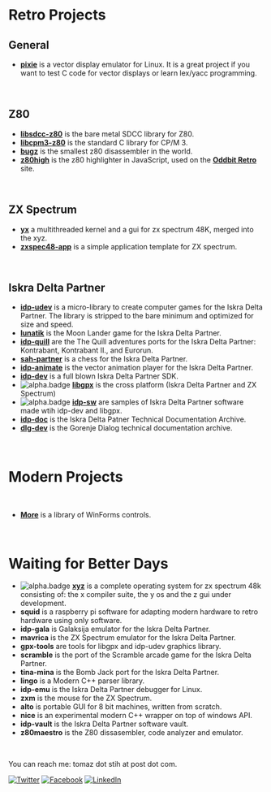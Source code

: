 
# Retro Projects

## General

 * [**pixie**](https://github.com/tstih/pixie) is a vector display emulator for Linux. It is a great project if you want to test C code for vector displays or learn lex/yacc programming.
<br/>

## Z80

 * [**libsdcc-z80**](https://github.com/tstih/libsdcc-z80) is the bare metal SDCC library for Z80. 
 * [**libcpm3-z80**](https://github.com/tstih/libcpm3-z80) is the standard C library for CP/M 3. 
 * [**bugz**](https://github.com/tstih/bugz) is the smallest z80 disassembler in the world.
 * [**z80high**](https://github.com/tstih/z80high) is the z80 highlighter in JavaScript, used on the [**Oddbit Retro**](http://www.oddbit-retro.org) site.
<br/>

## ZX Spectrum

 * [**yx**](https://github.com/tstih/yx) a multithreaded kernel and a gui for zx spectrum 48K, merged into the xyz.
 * [**zxspec48-app**](https://github.com/tstih/zxspec48-app) is a simple application template for ZX spectrum.
 <br/>

## Iskra Delta Partner

 * [**idp-udev**](https://github.com/tstih/idp-udev) is a micro-library to create computer games for the Iskra Delta Partner. The library is stripped to the bare minimum and optimized for size and speed.
 * [**lunatik**](https://github.com/tstih/lunatik) is the Moon Lander game for the Iskra Delta Partner.
 * [**idp-quill**](https://github.com/tstih/idp-quill) are the The Quill adventures ports for the Iskra Delta Partner: Kontrabant, Kontrabant II., and Eurorun.
 * [**sah-partner**](https://github.com/tstih/sah-partner) is a chess for the Iskra Delta Partner.
 * [**idp-animate**](https://github.com/tstih/idp-animate) is the vector animation player for the Iskra Delta Partner.
 * [**idp-dev**](https://github.com/tstih/idp-dev) is a full blown Iskra Delta Partner SDK. 
 * ![alpha.badge] [**libgpx**](https://github.com/tstih/libgpx) is the cross platform (Iskra Delta Partner and ZX Spectrum) 
 * ![alpha.badge] [**idp-sw**](https://github.com/tstih/idp-sw) are samples of Iskra Delta Partner software made wtih idp-dev and libgpx.
 * [**idp-doc**](https://github.com/tstih/idp-doc) is the Iskra Delta Patner Technical Documentation Archive. 
 * [**dlg-dev**](https://github.com/tstih/dlg-dev) is the Gorenje Dialog technical documentation archive.
<br/>

# Modern Projects
<br/>

 * [**More**](https://github.com/tstih/more) is a library of WinForms controls.
<br/>

# Waiting for Better Days
 * ![alpha.badge] [**xyz**](https://github.com/tstih/xyz) is a complete operating system for zx spectrum 48k consisting of: the x compiler suite, the y os and the z gui under development.
 * **squid** is a raspberry pi software for adapting modern hardware to retro hardware using only software.
 * **idp-gala** is Galaksija emulator for the Iskra Delta Partner.
 * **mavrica** is the ZX Spectrum emulator for the Iskra Delta Partner.
 * **gpx-tools** are tools for libgpx and idp-udev graphics library.
 * **scramble** is the port of the Scramble arcade game for the Iskra Delta Partner.
 * **tina-mina** is the Bomb Jack port for the Iskra Delta Partner.
 * **lingo** is a Modern C++ parser library.
 * **idp-emu** is the Iskra Delta Partner debugger for Linux.
 * **zxm** is the mouse for the ZX Spectrum.
 * **alto** is portable GUI for 8 bit machines, written from scratch.
 * **nice** is an experimental modern C++ wrapper on top of windows API.
 * **idp-vault** is the Iskra Delta Partner software vault.
 * **z80maestro** is the Z80 dissasembler, code analyzer and emulator.
<br/>

You can reach me: tomaz dot stih at post dot com.

[![Twitter](https://img.shields.io/badge/Twitter-1DA1F2?style=for-the-badge&logo=twitter&logoColor=white)](https://twitter.com/tomazstih) [![Facebook](https://img.shields.io/badge/Facebook-1877F2?style=for-the-badge&logo=facebook&logoColor=white)](https://www.facebook.com/tomaz.stih) [![LinkedIn](https://img.shields.io/badge/LinkedIn-ffffff?style=for-the-badge&logo=linkedin&logoColor=white&color=0072b1)](https://www.linkedin.com/in/tomaz-stih/) 

[alpha.badge]:  https://img.shields.io/badge/status-alpha-red.svg
